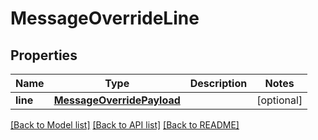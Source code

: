 # MessageOverrideLine

## Properties
Name | Type | Description | Notes
------------ | ------------- | ------------- | -------------
**line** | [**MessageOverridePayload**](MessageOverridePayload.md) |  | [optional] 

[[Back to Model list]](../README.md#documentation-for-models) [[Back to API list]](../README.md#documentation-for-api-endpoints) [[Back to README]](../README.md)


